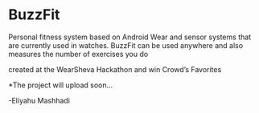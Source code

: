 # BuzzFit

Personal fitness system based on Android Wear and sensor systems that are currently used in watches.
BuzzFit can be used anywhere and also measures the number of exercises you do

created at the WearSheva Hackathon and win Crowd’s Favorites

*The project will upload soon...

-Eliyahu Mashhadi
